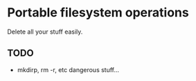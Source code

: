 # Portable filesystem operations

Delete all your stuff easily.

## TODO
* mkdirp, rm -r, etc dangerous stuff...
